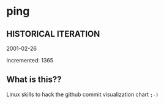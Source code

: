 # ping

## HISTORICAL ITERATION
2001-02-26

Incremented: 1365

## What is this?? 
Linux skills to hack the github commit visualization chart `;-)`
